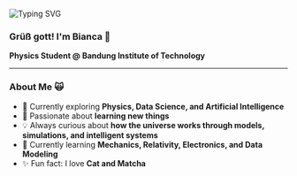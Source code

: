 ![Typing SVG](https://readme-typing-svg.demolab.com?font=Fira+Code&pause=1000&color=FF7F11&width=435&lines=👩‍💻+Data+Science;⚛️+Physics+Student;🎨+Illustration)
### Grüß gott! I'm Bianca 👋
**Physics Student @ Bandung Institute of Technology**

---

### About Me 🙀 
- 🔭 Currently exploring **Physics, Data Science, and Artificial Intelligence**
- 🎯 Passionate about **learning new things**
- 💡 Always curious about **how the universe works through models, simulations, and intelligent systems**
- 🌱 Currently learning **Mechanics, Relativity, Electronics, and Data Modeling**
- ✨ Fun fact: I love **Cat and Matcha**
